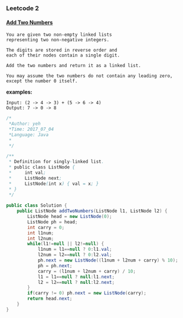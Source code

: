 

### Leetcode 2
#### [Add Two Numbers](https://leetcode.com/problems/add-two-numbers)
  
    You are given two non-empty linked lists 
    representing two non-negative integers. 
    
    The digits are stored in reverse order and 
    each of their nodes contain a single digit. 
    
    Add the two numbers and return it as a linked list.

    You may assume the two numbers do not contain any leading zero, 
    except the number 0 itself.

**examples:**

    Input: (2 -> 4 -> 3) + (5 -> 6 -> 4)
    Output: 7 -> 0 -> 8

  

``` java
/*
 *Author: yeh
 *Time: 2017_07_04
 *Language: Java
 *
 */

/**
 * Definition for singly-linked list.
 * public class ListNode {
 *     int val;
 *     ListNode next;
 *     ListNode(int x) { val = x; }
 * }
 */
 
public class Solution {
    public ListNode addTwoNumbers(ListNode l1, ListNode l2) {
        ListNode head = new ListNode(0);
        ListNode ph = head;
        int carry = 0;
        int l1num;
        int l2num;
        while(l1!=null || l2!=null) {
            l1num = l1==null ? 0:l1.val;
            l2num = l2==null ? 0:l2.val;
            ph.next = new ListNode((l1num + l2num + carry) % 10);
            ph = ph.next;
            carry = (l1num + l2num + carry) / 10;
            l1 = l1==null ? null:l1.next;
            l2 = l2==null ? null:l2.next;
        }
        if(carry != 0) ph.next = new ListNode(carry);
        return head.next;
    }
}

```
